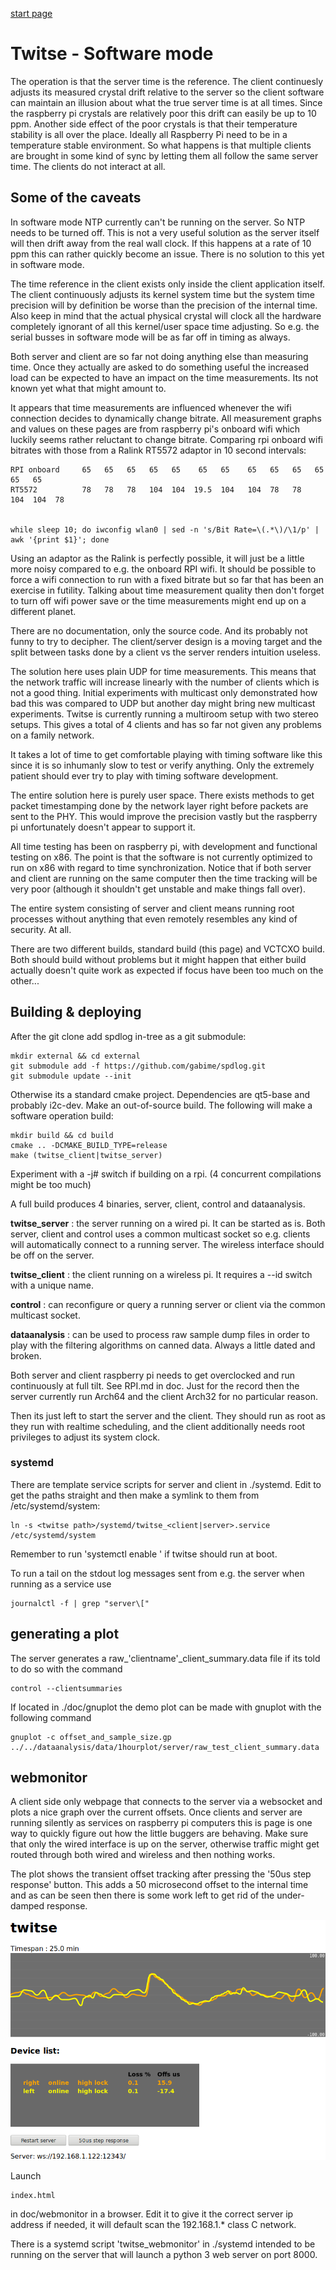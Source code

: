 [start page](../README.md)

# Twitse - Software mode

The operation is that the server time is the reference. The client continuesly adjusts its measured crystal drift relative to the server so the client software can maintain an illusion about what the true server time is at all times. Since the raspberry pi crystals are relatively poor this drift can easily be up to 10 ppm. Another side effect of the poor crystals is that their temperature stability is all over the place. Ideally all Raspberry Pi need to be in a temperature stable environment. So what happens is that multiple clients are brought in some kind of sync by letting them all follow the same server time. The clients do not interact at all.


## Some of the caveats
In software mode NTP currently can't be running on the server. So NTP needs to be turned off. This is not a very useful solution as the server itself will then drift away from the real wall clock. If this happens at a rate of 10 ppm this can rather quickly become an issue. There is no solution to this yet in software mode.

The time reference in the client exists only inside the client application itself. The client continuously adjusts its kernel system time but the system time precision will by definition be worse than the precision of the internal time. Also keep in mind that the actual physical crystal will clock all the hardware completely ignorant of all this kernel/user space time adjusting. So e.g. the serial busses in software mode will be as far off in timing as always. 

Both server and client are so far not doing anything else than measuring time. Once they actually are asked to do something useful the increased load can be expected to have an impact on the time measurements. Its not known yet what that might amount to.

It appears that time measurements are influenced whenever the wifi connection decides to dynamically change bitrate. All measurement graphs and values on these pages are from raspberry pi's onboard wifi which luckily seems rather reluctant to change bitrate. Comparing rpi onboard wifi bitrates with those from a Ralink RT5572 adaptor in 10 second intervals:

    RPI onboard     65   65   65   65   65    65   65    65   65   65   65   65   65
    RT5572          78   78   78   104  104  19.5  104   104  78   78   104  104  78


	while sleep 10; do iwconfig wlan0 | sed -n 's/Bit Rate=\(.*\)/\1/p' | awk '{print $1}'; done

Using an adaptor as the Ralink is perfectly possible, it will just be a little more noisy compared to e.g. the onboard RPI wifi. It should be possible to force a wifi connection to run with a fixed bitrate but so far that has been an exercise in futility. Talking about time measurement quality then don't forget to turn off wifi power save or the time measurements might end up on a different planet.

There are no documentation, only the source code. And its probably not funny to try to decipher. The client/server design is a moving target and the split between tasks done by a client vs the server renders intuition useless.

The solution here uses plain UDP for time measurements. This means that the network traffic will increase linearly with the number of clients which is not a good thing. Initial experiments with multicast only demonstrated how bad this was compared to UDP but another day might bring new multicast experiments.  Twitse is currently running a multiroom setup with two stereo setups. This gives a total of 4 clients and has so far not given any problems on a family network.

It takes a lot of time to get comfortable playing with timing software like this since it is so inhumanly slow to test or verify anything. Only the extremely patient should ever try to play with timing software development.

The entire solution here is purely user space. There exists methods to get packet timestamping done by the network layer right before packets are sent to the PHY. This would improve the precision vastly but the raspberry pi unfortunately doesn't appear to support it.

All time testing has been on raspberry pi, with development and functional testing on x86. The point is that the software is not currently optimized to run on x86 with regard to time synchronization. Notice that if both server and client are running on the same computer then the time tracking will be very poor (although it shouldn't get unstable and make things fall over).

The entire system consisting of server and client means running root processes without anything that even remotely resembles any kind of security. At all.

There are two different builds, standard build (this page) and VCTCXO build. Both should build without problems but it might happen that either build actually doesn't quite work as expected if focus have been too much on the other...

## Building & deploying

After the git clone add spdlog in-tree as a git submodule:

    mkdir external && cd external
    git submodule add -f https://github.com/gabime/spdlog.git
    git submodule update --init


Otherwise its a standard cmake project. Dependencies are qt5-base and  probably i2c-dev. Make an out-of-source build. The following will make a software operation build:

    mkdir build && cd build
    cmake .. -DCMAKE_BUILD_TYPE=release
    make (twitse_client|twitse_server)

Experiment with a -j# switch if building on a rpi. (4 concurrent compilations might be too much)

A full build produces 4 binaries, server, client, control and dataanalysis.

**twitse_server** : the server running on a wired pi. It can be started as is. Both server, client and control uses a common multicast socket so e.g. clients will automatically connect to a running server. The wireless interface should be off on the server.

**twitse_client** : the client running on a wireless pi. It requires a --id switch with a unique name.

**control** : can reconfigure or query a running server or client via the common multicast socket.

**dataanalysis** : can be used to process raw sample dump files in order to play with the filtering algorithms on canned data. Always a little dated and broken.

Both server and client raspberry pi needs to get overclocked and run continuously at full tilt. See RPI.md in doc. Just for the record then the server currently run Arch64 and the client Arch32 for no particular reason.

Then its just left to start the server and the client. They should run as root as they run with realtime scheduling, and the client additionally needs root privileges to adjust its system clock.

### systemd 

There are template service scripts for server and client in ./systemd. Edit to get the paths straight and then make a symlink to them from /etc/systemd/system:

    ln -s <twitse path>/systemd/twitse_<client|server>.service /etc/systemd/system

Remember to run 'systemctl enable <service>' if twitse should run at boot.

To run a tail on the stdout log messages sent from e.g. the server when running as a service use 

    journalctl -f | grep "server\["


## generating a plot

The server generates a raw_'clientname'_client_summary.data file if its told to do so with the command

    control --clientsummaries
If located in ./doc/gnuplot the demo plot can be made with gnuplot with the following command

    gnuplot -c offset_and_sample_size.gp ../../dataanalysis/data/1hourplot/server/raw_test_client_summary.data

## webmonitor

A client side only webpage that connects to the server via a websocket and plots a nice graph over the current offsets. Once clients and server are running silently as services on raspberry pi computers this is page is one way to quickly figure out how the little buggers are behaving. Make sure that only the wired interface is up on the server, otherwise traffic might get routed through both wired and wireless and then nothing works.

The plot shows the transient offset tracking after pressing the '50us step response' button. This adds a 50 microsecond offset to the internal time and as can be seen then there is some work left to get rid of the under-damped response.

<p align="center"><img src="images/webmonitor.png"></p>

Launch

    index.html

in doc/webmonitor in a browser. Edit it to give it the correct server ip address if needed, it will default scan the 192.168.1.* class C network.

There is a systemd script 'twitse_webmonitor' in ./systemd intended to be running on the server that will launch a python 3 web server on port 8000.



